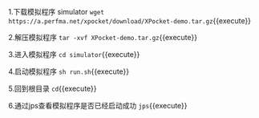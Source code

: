 
1.下载模拟程序 simulator
`wget https://a.perfma.net/xpocket/download/XPocket-demo.tar.gz`{{execute}}

2.解压模拟程序
`tar -xvf XPocket-demo.tar.gz`{{execute}}

3.进入模拟程序
`cd simulator`{{execute}}

4.启动模拟程序
`sh run.sh`{{execute}}

5.回到根目录
`cd`{{execute}}

6.通过jps查看模拟程序是否已经启动成功
`jps`{{execute}}

